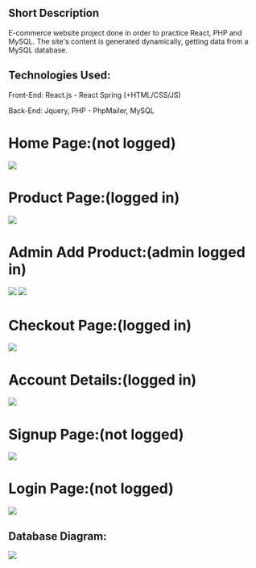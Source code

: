 <h2>Short Description</h2>
E-commerce website project done in order to practice React, PHP and MySQL. The site's content is generated dynamically, getting data from a MySQL database.
<h2>Technologies Used:</h2>
<p>Front-End:  React.js - React Spring (+HTML/CSS/JS)</p>
<p>Back-End: Jquery, PHP - PhpMailer, MySQL</p>
<h1>Home Page:(not logged)</h1>
<img src="https://i.imgur.com/vAhk7XZ.png">
<h1>Product Page:(logged in)</h1>
<img src="https://i.imgur.com/PqguZki.png">
<h1>Admin Add Product:(admin logged in)</h1>
<img src="https://i.imgur.com/5nzkGxQ.png">
<img src="https://i.imgur.com/HX96XOY.png">
<h1>Checkout Page:(logged in)</h1>
<img src="https://i.imgur.com/hXOb87L.png">
<h1>Account Details:(logged in)</h1>
<img src="https://i.imgur.com/e5xemxR.png">
<h1>Signup Page:(not logged)</h1>
<img src="https://i.imgur.com/crM90GU.png">
<h1>Login Page:(not logged)</h1>
<img src="https://i.imgur.com/xqSb2bC.png">
<h2>Database Diagram:</h2>
<img src="https://i.imgur.com/LUYlgcQ.png">
